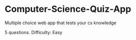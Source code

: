 # Computer-Science-Quiz-App

Multiple choice web app that tests your cs knowledge

5 questions. Difficulty: Easy
